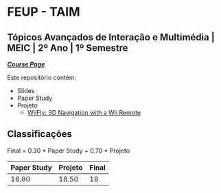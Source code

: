 # FEUP - TAIM

## Tópicos Avançados de Interação e Multimédia | MEIC | 2º Ano | 1º Semestre


[***Course Page***](https://sigarra.up.pt/feup/pt/ucurr_geral.ficha_uc_view?pv_ocorrencia_id=518846)


Este repositório contém:
- Slides
- Paper Study
- Projeto
    - [WiiFly: 3D Navigation with a Wii Remote](https://github.com/xico2001pt/wiifly-3d-navigation)

## Classificações

Final = 0.30 * Paper Study + 0.70 * Projeto

| Paper Study | Projeto | Final
|---|---|---
| 16.80 | 18.50 | 18
